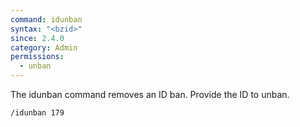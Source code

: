 ```yaml
---
command: idunban
syntax: "<bzid>"
since: 2.4.0
category: Admin
permissions:
  - unban
---
```


The idunban command removes an ID ban. Provide the ID to unban.

`/idunban 179`
